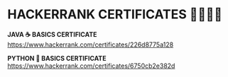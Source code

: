 # HACKERRANK CERTIFICATES  👨‍💻👩‍💻

**JAVA ☕️ BASICS CERTIFICATE**
https://www.hackerrank.com/certificates/226d8775a128

**PYTHON 🐍  BASICS CERTIFICATE**
https://www.hackerrank.com/certificates/6750cb2e382d
